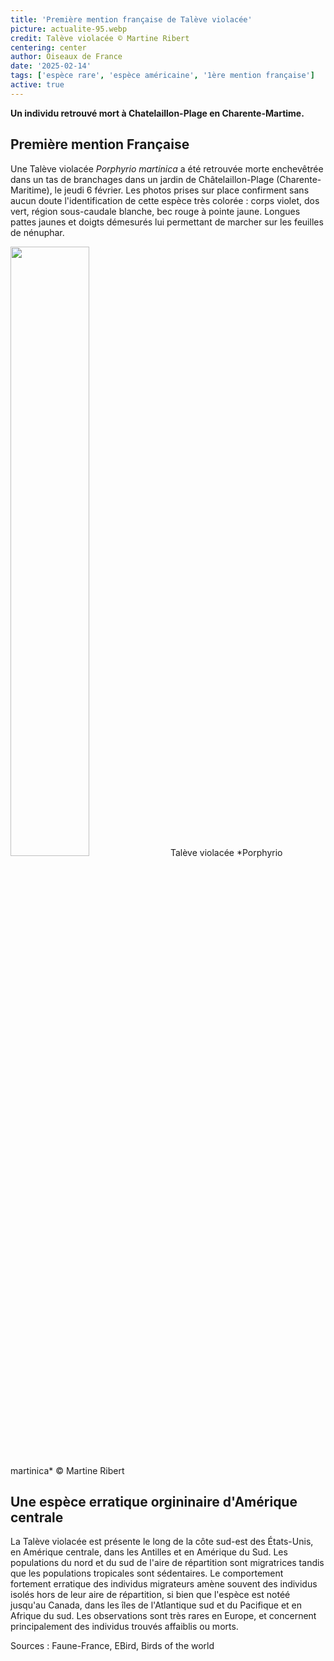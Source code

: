 ```yaml
---
title: 'Première mention française de Talève violacée'
picture: actualite-95.webp
credit: Talève violacée © Martine Ribert
centering: center
author: Oiseaux de France
date: '2025-02-14'
tags: ['espèce rare', 'espèce américaine', '1ère mention française']
active: true
---
```


**Un individu retrouvé mort à Chatelaillon-Plage en Charente-Martime.**

## Première mention Française 
Une Talève violacée *Porphyrio martinica* a été retrouvée morte enchevêtrée dans un tas de branchages dans un jardin de Châtelaillon-Plage (Charente-Maritime), le jeudi 6 février. Les photos prises sur place confirment sans aucun doute l'identification de cette espèce très colorée : corps violet, dos vert, région sous-caudale blanche, bec rouge à pointe jaune. Longues pattes jaunes et doigts démesurés lui permettant de marcher sur les feuilles de nénuphar.

<img class="InformativePagePicture" style="width: 50%" src="/news/actualite-95-taleve-violacée.webp"/>
<span class="InformativePagePictureLegend">Talève violacée *Porphyrio martinica* © Martine Ribert</span>

## Une espèce erratique orgininaire d'Amérique centrale 
La Talève violacée est présente le long de la côte sud-est des États-Unis, en Amérique centrale, dans les Antilles et en Amérique du Sud. Les populations du nord et du sud de l'aire de répartition sont migratrices tandis que les populations tropicales sont sédentaires. Le comportement fortement erratique des individus migrateurs amène souvent des individus isolés hors de leur aire de répartition, si bien que l'espèce est notéé jusqu'au Canada, dans les îles de l'Atlantique sud et du Pacifique et en Afrique du sud. Les observations sont très rares en Europe, et concernent principalement des individus trouvés affaiblis ou morts.

Sources : Faune-France, EBird, Birds of the world

